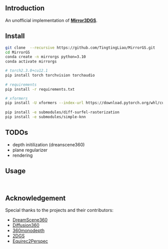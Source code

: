 ## Introduction
An unofficial implementation of [**Mirror3DGS**](https://arxiv.org/pdf/2404.01168).  
  
## Install
```bash
git clone  --recursive https://github.com/TingtingLiao/MirrorGS.git 
cd MirrorGS
conda create -n mirrorgs python=3.10 
conda activate mirrorgs 

# torch2.3.0+cu12.1 
pip install torch torchvision torchaudio
 
# requirements
pip install -r requirements.txt

# xformers  
pip install -U xformers --index-url https://download.pytorch.org/whl/cu121
 
pip install -e submodules/diff-surfel-rasterization 
pip install -e submodules/simple-knn 
```
## TODOs 
- depth initilization (dreanscene360)
- plane regularizer
- rendering 

## Usage 
```bash 
 
```
 

## Acknowledgement 
Special thanks to the projects and their contributors:
* [DreamScene360](https://dreamscene360.github.io/)
* [Diffusion360](https://github.com/ArcherFMY/SD-T2I-360PanoImage)
* [360monodepth](https://github.com/manurare/360monodepth)
* [2DGS](https://github.com/hbb1/2d-gaussian-splatting)
* [Equirec2Perspec](https://github.com/fuenwang/Equirec2Perspec)